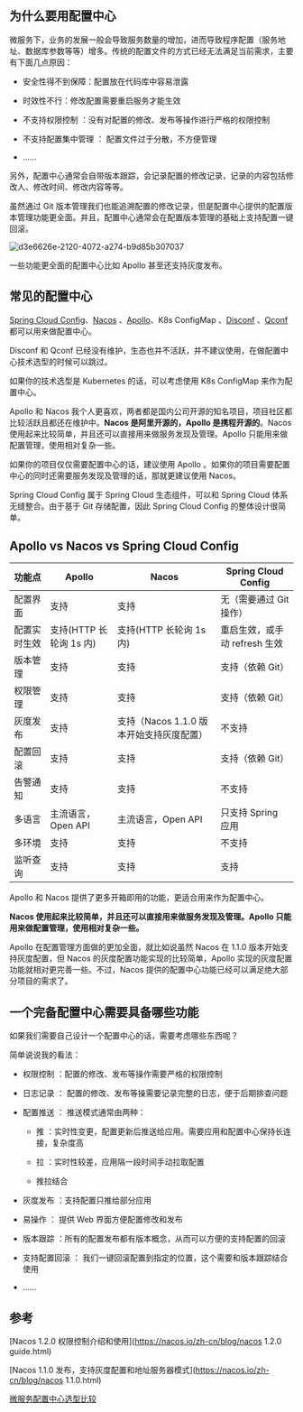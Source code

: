 ## 为什么要用配置中心 

微服务下，业务的发展一般会导致服务数量的增加，进而导致程序配置（服务地址、数据库参数等等）增多。传统的配置文件的方式已经无法满足当前需求，主要有下面几点原因：

- 安全性得不到保障：配置放在代码库中容易泄露

- 时效性不行：修改配置需要重启服务才能生效

- 不支持权限控制 ：没有对配置的修改、发布等操作进行严格的权限控制

- 不支持配置集中管理 ： 配置文件过于分散，不方便管理

- ......


另外，配置中心通常会自带版本跟踪，会记录配置的修改记录，记录的内容包括修改人、修改时间、修改内容等等。

虽然通过 Git 版本管理我们也能追溯配置的修改记录，但是配置中心提供的配置版本管理功能更全面。并且，配置中心通常会在配置版本管理的基础上支持配置一键回滚。

![d3e6626e-2120-4072-a274-b9d85b307037](https://img-note.langyastudio.com/202212090944295.png?x-oss-process=style/watermark)

一些功能更全面的配置中心比如 Apollo 甚至还支持灰度发布。



## 常见的配置中心

[Spring Cloud Config](https://cloud.spring.io/spring-cloud-config/reference/html/)、[Nacos](https://github.com/alibaba/nacos) 、[Apollo](https://github.com/apolloconfig/apollo)、K8s ConfigMap 、[Disconf](https://github.com/knightliao/disconf) 、[Qconf](https://github.com/Qihoo360/QConf) 都可以用来做配置中心。

Disconf 和 Qconf 已经没有维护，生态也并不活跃，并不建议使用，在做配置中心技术选型的时候可以跳过。

如果你的技术选型是 Kubernetes 的话，可以考虑使用 K8s ConfigMap 来作为配置中心。

Apollo 和 Nacos 我个人更喜欢，两者都是国内公司开源的知名项目，项目社区都比较活跃且都还在维护中。**Nacos 是阿里开源的，Apollo 是携程开源的**。Nacos 使用起来比较简单，并且还可以直接用来做服务发现及管理。Apollo 只能用来做配置管理，使用相对复杂一些。

如果你的项目仅仅需要配置中心的话，建议使用 Apollo 。如果你的项目需要配置中心的同时还需要服务发现及管理的话，那就更建议使用 Nacos。

Spring Cloud Config 属于 Spring Cloud 生态组件，可以和 Spring Cloud 体系无缝整合。由于基于 Git 存储配置，因此 Spring Cloud Config 的整体设计很简单。



##  Apollo vs Nacos vs Spring Cloud Config 

| 功能点       | Apollo                  | Nacos                                    | Spring Cloud Config           |
| ------------ | ----------------------- | ---------------------------------------- | ----------------------------- |
| 配置界面     | 支持                    | 支持                                     | 无（需要通过 Git 操作）       |
| 配置实时生效 | 支持(HTTP 长轮询 1s 内) | 支持(HTTP 长轮询 1s 内)                  | 重启生效，或手动 refresh 生效 |
| 版本管理     | 支持                    | 支持                                     | 支持（依赖 Git）              |
| 权限管理     | 支持                    | 支持                                     | 支持（依赖 Git）              |
| 灰度发布     | 支持                    | 支持（Nacos 1.1.0 版本开始支持灰度配置） | 不支持                        |
| 配置回滚     | 支持                    | 支持                                     | 支持（依赖 Git）              |
| 告警通知     | 支持                    | 支持                                     | 不支持                        |
| 多语言       | 主流语言，Open API      | 主流语言，Open API                       | 只支持 Spring 应用            |
| 多环境       | 支持                    | 支持                                     | 不支持                        |
| 监听查询     | 支持                    | 支持                                     | 支持                          |



Apollo 和 Nacos 提供了更多开箱即用的功能，更适合用来作为配置中心。

**Nacos 使用起来比较简单，并且还可以直接用来做服务发现及管理。Apollo 只能用来做配置管理，使用相对复杂一些。**

Apollo 在配置管理方面做的更加全面，就比如说虽然 Nacos 在 1.1.0 版本开始支持灰度配置，但 Nacos 的灰度配置功能实现的比较简单，Apollo 实现的灰度配置功能就相对更完善一些。不过，Nacos 提供的配置中心功能已经可以满足绝大部分项目的需求了。



## 一个完备配置中心需要具备哪些功能

如果我们需要自己设计一个配置中心的话，需要考虑哪些东西呢？

简单说说我的看法：

- 权限控制 ：配置的修改、发布等操作需要严格的权限控制

- 日志记录 ： 配置的修改、发布等操需要记录完整的日志，便于后期排查问题

- 配置推送 ： 推送模式通常由两种：

  - 推 ：实时性变更，配置更新后推送给应用。需要应用和配置中心保持长连接，复杂度高


  - 拉 ：实时性较差，应用隔一段时间手动拉取配置


  - 推拉结合


- 灰度发布 ：支持配置只推给部分应用

- 易操作 ： 提供 Web 界面方便配置修改和发布

- 版本跟踪 ：所有的配置发布都有版本概念，从而可以方便的支持配置的回滚

- 支持配置回滚 ： 我们一键回滚配置到指定的位置，这个需要和版本跟踪结合使用

- ......



## 参考 

[Nacos 1.2.0 权限控制介绍和使用](https://nacos.io/zh-cn/blog/nacos 1.2.0 guide.html)

[Nacos 1.1.0 发布，支持灰度配置和地址服务器模式](https://nacos.io/zh-cn/blog/nacos 1.1.0.html)

[微服务配置中心选型比较](https://www.itshangxp.com/spring-cloud/spring-cloud-config-center/)